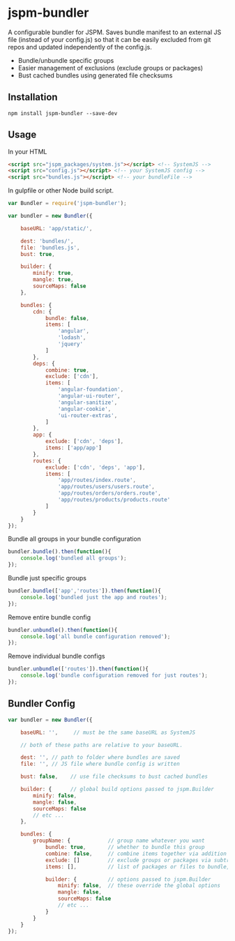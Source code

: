 # jspm-bundler

A configurable bundler for JSPM. Saves bundle manifest to an external JS file
(instead of your config.js) so that it can be easily excluded from git repos
and updated independently of the config.js.

* Bundle/unbundle specific groups
* Easier management of exclusions (exclude groups or packages)
* Bust cached bundles using generated file checksums


## Installation

```
npm install jspm-bundler --save-dev
```

## Usage

In your HTML

```html
<script src="jspm_packages/system.js"></script> <!-- SystemJS -->
<script src="config.js"></script> <!-- your SystemJS config -->
<script src="bundles.js"></script> <!-- your bundleFile -->
```

In gulpfile or other Node build script.

```javascript
var Bundler = require('jspm-bundler');

var bundler = new Bundler({

    baseURL: 'app/static/',

    dest: 'bundles/',
    file: 'bundles.js',
    bust: true,

    builder: {
        minify: true,
        mangle: true,
        sourceMaps: false
    },

    bundles: {
        cdn: {
            bundle: false,
            items: [
                'angular',
                'lodash',
                'jquery'
            ]
        },
        deps: {
            combine: true,
            exclude: ['cdn'],
            items: [
                'angular-foundation',
                'angular-ui-router',
                'angular-sanitize',
                'angular-cookie',
                'ui-router-extras',
            ]
        },
        app: {
            exclude: ['cdn', 'deps'],
            items: ['app/app']
        },
        routes: {
            exclude: ['cdn', 'deps', 'app'],
            items: [
                'app/routes/index.route',
                'app/routes/users/users.route',
                'app/routes/orders/orders.route',
                'app/routes/products/products.route'
            ]
        }
    }
});
```

Bundle all groups in your bundle configuration

```javascript
bundler.bundle().then(function(){
    console.log('bundled all groups');
});
```

Bundle just specific groups

```javascript
bundler.bundle(['app','routes']).then(function(){
    console.log('bundled just the app and routes');
});
```

Remove entire bundle config

```javascript
bundler.unbundle().then(function(){
    console.log('all bundle configuration removed');
});
```

Remove individual bundle configs
```javascript
bundler.unbundle(['routes']).then(function(){
    console.log('bundle configuration removed for just routes');
});
```

## Bundler Config

```javascript
var bundler = new Bundler({

    baseURL: '',     // must be the same baseURL as SystemJS

    // both of these paths are relative to your baseURL.

    dest: '', // path to folder where bundles are saved
    file: '', // JS file where bundle config is written

    bust: false,    // use file checksums to bust cached bundles

    builder: {      // global build options passed to jspm.Builder
        minify: false,
        mangle: false,
        sourceMaps: false
        // etc ...
    },

    bundles: {
        groupName: {            // group name whatever you want
            bundle: true,       // whether to bundle this group
            combine: false,     // combine items together via addition
            exclude: []         // exclude groups or packages via subtraction
            items: [],          // list of packages or files to bundle,

            builder: {          // options passed to jspm.Builder
                minify: false,  // these override the global options
                mangle: false,
                sourceMaps: false
                // etc ...
            }
        }
    }
});
```
